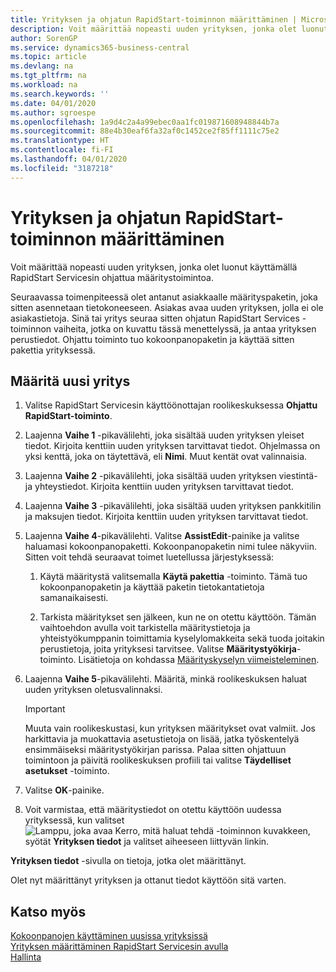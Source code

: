 ```yaml
---
title: Yrityksen ja ohjatun RapidStart-toiminnon määrittäminen | Microsoft Docs
description: Voit määrittää nopeasti uuden yrityksen, jonka olet luonut käyttämällä RapidStart Servicesin ohjattua määritystoimintoa.
author: SorenGP
ms.service: dynamics365-business-central
ms.topic: article
ms.devlang: na
ms.tgt_pltfrm: na
ms.workload: na
ms.search.keywords: ''
ms.date: 04/01/2020
ms.author: sgroespe
ms.openlocfilehash: 1a9d4c2a4a99ebec0aa1fc019871608948844b7a
ms.sourcegitcommit: 88e4b30eaf6fa32af0c1452ce2f85ff1111c75e2
ms.translationtype: HT
ms.contentlocale: fi-FI
ms.lasthandoff: 04/01/2020
ms.locfileid: "3187218"
---
```

# <a name="configure-a-company-with-the-rapidstart-wizard"></a>Yrityksen ja ohjatun RapidStart-toiminnon määrittäminen
Voit määrittää nopeasti uuden yrityksen, jonka olet luonut käyttämällä RapidStart Servicesin ohjattua määritystoimintoa.

Seuraavassa toimenpiteessä olet antanut asiakkaalle määrityspaketin, joka sitten asennetaan tietokoneeseen. Asiakas avaa uuden yrityksen, jolla ei ole asiakastietoja. Sinä tai yritys seuraa sitten ohjatun RapidStart Services -toiminnon vaiheita, jotka on kuvattu tässä menettelyssä, ja antaa yrityksen perustiedot. Ohjattu toiminto tuo kokoonpanopaketin ja käyttää sitten pakettia yrityksessä.  

## <a name="to-configure-a-new-company"></a>Määritä uusi yritys  
1. Valitse RapidStart Servicesin käyttöönottajan roolikeskuksessa **Ohjattu RapidStart-toiminto**.  
2. Laajenna **Vaihe 1** -pikavälilehti, joka sisältää uuden yrityksen yleiset tiedot. Kirjoita kenttiin uuden yrityksen tarvittavat tiedot. Ohjelmassa on yksi kenttä, joka on täytettävä, eli **Nimi**. Muut kentät ovat valinnaisia.  
3. Laajenna **Vaihe 2** -pikavälilehti, joka sisältää uuden yrityksen viestintä- ja yhteystiedot. Kirjoita kenttiin uuden yrityksen tarvittavat tiedot.
4. Laajenna **Vaihe 3** -pikavälilehti, joka sisältää uuden yrityksen pankkitilin ja maksujen tiedot. Kirjoita kenttiin uuden yrityksen tarvittavat tiedot.  
5. Laajenna **Vaihe 4**-pikavälilehti. Valitse **AssistEdit**-painike ja valitse haluamasi kokoonpanopaketti. Kokoonpanopaketin nimi tulee näkyviin. Sitten voit tehdä seuraavat toimet luetellussa järjestyksessä:  

    1. Käytä määritystä valitsemalla **Käytä pakettia** -toiminto. Tämä tuo kokoonpanopaketin ja käyttää paketin tietokantatietoja samanaikaisesti.  

    2. Tarkista määritykset sen jälkeen, kun ne on otettu käyttöön. Tämän vaihtoehdon avulla voit tarkistella määritystietoja ja yhteistyökumppanin toimittamia kyselylomakkeita sekä tuoda joitakin perustietoja, joita yrityksesi tarvitsee. Valitse **Määritystyökirja**-toiminto. Lisätietoja on kohdassa [Määrityskyselyn viimeisteleminen](admin-gather-customer-setup-values.md#to-complete-the-configuration-questionnaire).  

6. Laajenna **Vaihe 5**-pikavälilehti. Määritä, minkä roolikeskuksen haluat uuden yrityksen oletusvalinnaksi.  

    > [!IMPORTANT]  
    >  Muuta vain roolikeskustasi, kun yrityksen määritykset ovat valmiit. Jos harkittavia ja muokattavia asetustietoja on lisää, jatka työskentelyä ensimmäiseksi määritystyökirjan parissa. Palaa sitten ohjattuun toimintoon ja päivitä roolikeskuksen profiili tai valitse **Täydelliset asetukset** -toiminto.

7. Valitse **OK**-painike.  
8. Voit varmistaa, että määritystiedot on otettu käyttöön uudessa yrityksessä, kun valitset ![Lamppu, joka avaa Kerro, mitä haluat tehdä -toiminnon](media/ui-search/search_small.png "Kerro, mitä haluat tehdä") kuvakkeen, syötät **Yrityksen tiedot** ja valitset aiheeseen liittyvän linkin.

**Yrityksen tiedot** -sivulla on tietoja, jotka olet määrittänyt.   

Olet nyt määrittänyt yrityksen ja ottanut tiedot käyttöön sitä varten.  

## <a name="see-also"></a>Katso myös  
[Kokoonpanojen käyttäminen uusissa yrityksissä](admin-apply-configuration-to-new-companies.md)  
[Yrityksen määrittäminen RapidStart Servicesin avulla](admin-set-up-a-company-with-rapidstart.md)  
[Hallinta](admin-setup-and-administration.md)
